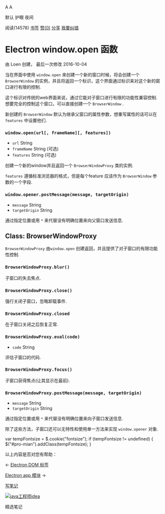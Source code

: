 [](javascript:; "折叠/展开")[](javascript:; "视觉主题设置")

A A

默认 护眼 夜间

阅读(14578) [书签](javascript:;) [赞(0)](javascript:;) [分享](javascript:; "分享") [我要纠错](/edit/electronmanual/v54t1qld)

Electron window.open 函数
=======================

由 Loen 创建， 最后一次修改 2016-10-04

当在界面中使用 `window.open` 来创建一个新的窗口时候，将会创建一个 `BrowserWindow` 的实例，并且将返回一个标识，这个界面通过标识来对这个新的窗口进行有限的控制.

这个标识对传统的web界面来说，通过它能对子窗口进行有限的功能性兼容控制.想要完全的控制这个窗口，可以直接创建一个 `BrowserWindow` .

新创建的 `BrowserWindow` 默认为继承父窗口的属性参数，想重写属性的话可以在 `features` 中设置他们.

### `window.open(url[, frameName][, features])`

*   `url` String
*   `frameName` String (可选)
*   `features` String (可选)

创建一个新的window并且返回一个 `BrowserWindowProxy` 类的实例.

`features` 遵循标准浏览器的格式，但是每个feature 应该作为 `BrowserWindow` 参数的一个字段.

### `window.opener.postMessage(message, targetOrigin)`

*   `message` String
*   `targetOrigin` String

通过指定位置或用 `*` 来代替没有明确位置来向父窗口发送信息.

Class: BrowserWindowProxy
-------------------------

`BrowserWindowProxy` 由`window.open` 创建返回，并且提供了对子窗口的有限功能性控制.

### `BrowserWindowProxy.blur()`

子窗口的失去焦点.

### `BrowserWindowProxy.close()`

强行关闭子窗口，忽略卸载事件.

### `BrowserWindowProxy.closed`

在子窗口关闭之后恢复正常.

### `BrowserWindowProxy.eval(code)`

*   `code` String

评估子窗口的代码.

### `BrowserWindowProxy.focus()`

子窗口获得焦点(让其显示在最前).

### `BrowserWindowProxy.postMessage(message, targetOrigin)`

*   `message` String
*   `targetOrigin` String

通过指定位置或用 `*` 来代替没有明确位置来向子窗口发送信息.

除了这些方法，子窗口还可以无特性和使用单一方法来实现 `window.opener` 对象.

var tempFontsize = $.cookie("fontsize"); if (tempFontsize != undefined) { $("#pro-mian").addClass(tempFontsize); }

以上内容是否对您有帮助：

← [Electron DOM <webview> 标签](/electronmanual/9xri1qlc.html "上一篇：Electron DOM <webview> 标签")

[Electron app 模块](/electronmanual/electronmanual-electronapp.html "下一篇：Electron app 模块") →

[写笔记](javascript:;)

[![java工程师idea](/attachments/image/20190115/1547553980272487.png)](https://www.w3cschool.cn/minicourse/play/javabasics_idea_my)

精选笔记